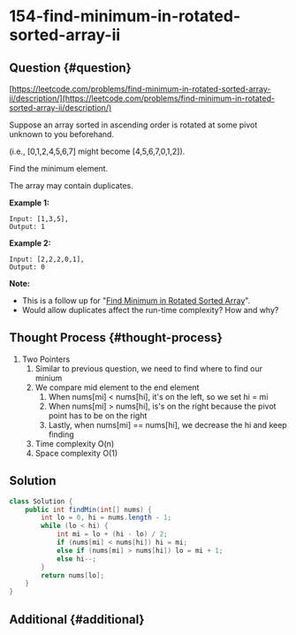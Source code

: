 # 154-find-minimum-in-rotated-sorted-array-ii

## Question {#question}

[https://leetcode.com/problems/find-minimum-in-rotated-sorted-array-ii/description/](https://leetcode.com/problems/find-minimum-in-rotated-sorted-array-ii/description/)

Suppose an array sorted in ascending order is rotated at some pivot unknown to you beforehand.

\(i.e., \[0,1,2,4,5,6,7\] might become \[4,5,6,7,0,1,2\]\).

Find the minimum element.

The array may contain duplicates.

**Example 1:**

```text
Input: [1,3,5],
Output: 1
```

**Example 2:**

```text
Input: [2,2,2,0,1],
Output: 0
```

**Note:**

* This is a follow up for "[Find Minimum in Rotated Sorted Array](https://leetcode.com/problems/find-minimum-in-rotated-sorted-array/description/)".
* Would allow duplicates affect the run-time complexity? How and why?

## Thought Process {#thought-process}

1. Two Pointers
   1. Similar to previous question, we need to find where to find our minium
   2. We compare mid element to the end element
      1. When nums\[mi\] &lt; nums\[hi\], it's on the left, so we set hi = mi
      2. When nums\[mi\] &gt; nums\[hi\], is's on the right because the pivot point has to be on the right
      3. Lastly, when nums\[mi\] == nums\[hi\], we decrease the hi and keep finding
   3. Time complexity O\(n\)
   4. Space complexity O\(1\)

## Solution

```java
class Solution {
    public int findMin(int[] nums) {
        int lo = 0, hi = nums.length - 1;
        while (lo < hi) {
            int mi = lo + (hi - lo) / 2;
            if (nums[mi] < nums[hi]) hi = mi;
            else if (nums[mi] > nums[hi]) lo = mi + 1;
            else hi--;
        }
        return nums[lo];
    }
}
```

## Additional {#additional}

